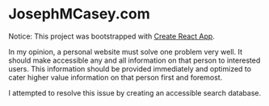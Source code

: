 # JosephMCasey.com

Notice: This project was bootstrapped with [Create React App](https://github.com/facebookincubator/create-react-app).

In my opinion, a personal website must solve one problem very well. It should make accessible any and all information on
that person to interested users. This information should be provided immediately and optimized to cater higher value
information on that person first and foremost.

I attempted to resolve this issue by creating an accessible search database. 